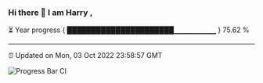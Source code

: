 ### Hi there 👋 I am Harry , 

⏳ Year progress { ██████████████████████▁▁▁▁▁▁▁▁ } 75.62 %

---

⏰ Updated on Mon, 03 Oct 2022 23:58:57 GMT

![Progress Bar CI](https://github.com/duykhang68/duykhang68/workflows/Progress%20Bar%20CI/badge.svg)
